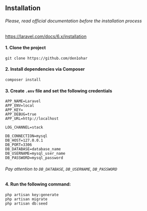 
## Installation
###### Please, read official documentation before the installation process 
https://laravel.com/docs/6.x/installation

#### 1. Clone the project
`git clone https://github.com/den1ohar`

#### 2. Install dependencies via Composer
`composer install`

#### 3. Create `.env` file and set the following credentials
```angular2html
APP_NAME=Laravel
APP_ENV=local
APP_KEY=
APP_DEBUG=true
APP_URL=http://localhost

LOG_CHANNEL=stack

DB_CONNECTION=mysql
DB_HOST=127.0.0.1
DB_PORT=3306
DB_DATABASE=database_name
DB_USERNAME=mysql_user_name
DB_PASSWORD=mysql_password
```
###### Pay attention to `DB_DATABASE`, `DB_USERNAME`, `DB_PASSWORD`

#### 4. Run the following command:
```angular2html
php artisan key:generate
php artisan migrate
php artisan db:seed
```